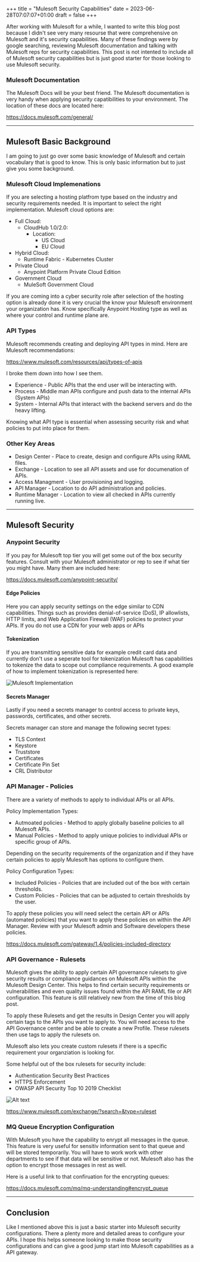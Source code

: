 +++
title = "Mulesoft Security Capabilities"
date = 2023-06-28T07:07:07+01:00
draft = false
+++

After working with Mulesoft for a while, I wanted to write this blog post because I didn't see very many resourse that were comprehensive on Mulesoft and it's security capabilities. Many of these findings were by google searching, reviewing Mulesoft documentation and talking with Mulesoft reps for security capabilities. This post is not intented to include all of Mulesoft security capabilities but is just good starter for those looking to use Mulesoft security.

### Mulesoft Documentation

The Mulesoft Docs will be your best friend. The Mulesoft documentation is very handy when applying security capatibilities to your environment. The location of these docs are located here:

<https://docs.mulesoft.com/general/>

****

## Mulesoft Basic Background

I am going to just go over some basic knowledge of Mulesoft and certain vocabulary that is good to know. This is only basic information but to just give you some background.

### Mulesoft Cloud Implemenations

If you are selecting a hosting platfrom type based on the industry and security requirements needed. It is important to select the right implementation. Mulesoft cloud options are:

- Full Cloud:
  - CloudHub 1.0/2.0:
    - Location:
      - US Cloud
      - EU Cloud
- Hybrid Cloud:
  - Runtime Fabric - Kubernetes Cluster
- Private Cloud
  - Anypoint Platform Private Cloud Edition
- Government Cloud
  - MuleSoft Government Cloud

If you are coming into a cyber security role after selection of the hosting option is already done it is very crucial the know your Mulesoft environment your organization has. Know specifically Anypoint Hosting type as well as where your control and runtime plane are.

### API Types

Mulesoft recommends creating and deploying API types in mind. Here are Mulesoft recommendations:

<https://www.mulesoft.com/resources/api/types-of-apis>

I broke them down into how I see them.

- Experience - Public APIs that the end user will be interacting with.
- Process - Middle man APIs configure and push data to the internal APIs (System APIs)
- System - Internal APIs that interact with the backend servers and do the heavy lifting.

Knowing what API type is essential when assessing security risk and what policies to put into place for them.

### Other Key Areas

- Design Center - Place to create, design and configure APIs using RAML files.
- Exchange - Location to see all API assets and use for documenation of APIs.
- Access Managment - User provisioning and logging.
- API Manager - Location to do API administration and policies.
- Runtime Manager - Location to view all checked in APIs currently running live.

****

## Mulesoft Security

### Anypoint Security

If you pay for Mulesoft top tier you will get some out of the box security features. Consult with your Mulesoft administrator or rep to see if what tier you might have. Many them are included here:

<https://docs.mulesoft.com/anypoint-security/>

#### Edge Policies

Here you can apply security settings on the edge similar to CDN capabilities. Things such as provides denial-of-service (DoS), IP allowlists, HTTP limits, and Web Application Firewall (WAF) policies to protect your APIs. If you do not use a CDN for your web apps or APIs

#### Tokenization

If you are transmitting sensitive data for example credit card data and currently don't use a seperate tool for tokenization Mulesoft has capabilities to tokenize the data to scope out compliance requirements. A good example of how to implement tokenization is represented here:

![Mulesoft Implementation](/images/IMG_0506.jpg)

#### Secrets Manager

Lastly if you need a secrets manager to control access to private keys, passwords, certificates, and other secrets.

Secrets manager can store and manage the following secret types:

- TLS Context
- Keystore
- Truststore
- Certificates
- Certificate Pin Set
- CRL Distributor

### API Manager - Policies

There are a variety of methods to apply to individual APIs or all APIs.

Policy Implementation Types:

- Autmoated policies - Method to apply globally baseline policies to all Mulesoft APIs.
- Manual Policies - Method to apply unique policies to individual APIs or specific group of APIs.

Depending on the security requirements of the organization and if they have certain policies to apply Mulesoft has options to configure them.

Policy Configuration Types:

- Included Policies - Policies that are included out of the box with certain thresholds.
- Custom Policies -  Policies that can be adjusted to certain thresholds by the user.

To apply these policies you will need select the certain API or APIs (automated policies) that you want to apply these policies on within the API Manager. Review with your Mulesoft admin and Software developers these policies.

<https://docs.mulesoft.com/gateway/1.4/policies-included-directory>

### API Governance - Rulesets

Mulesoft gives the ability to apply certain API governance rulesets to give security results or compliance guidances on Mulesoft APIs within the Mulesoft Design Center. This helps to find certain security requirements or vulnerabilities and even quality issues found within the API RAML file or API configuration. This feature is still relatively new from the time of this blog post.

To apply these Rulesets and get the results in Design Center you will apply certain tags to the APIs you want to apply to. You will need access to the API Governance center and be able to create a new Profile. These rulesets then use tags to apply the rulesets on.

Mulesoft also lets you create custom rulesets if there is a specific requirement your organziation is looking for.

Some helpful out of the box rulesets for security include:

- Authentication Security Best Practices
- HTTPS Enforcement
- OWASP API Security Top 10 2019 Checklist

![Alt text](/images/MulesoftRulesets.jpg "a title")

<https://www.mulesoft.com/exchange/?search=&type=ruleset>

### MQ Queue Encryption Configuration

With Mulesoft you have the capability to enrypt all messages in the queue. This feature is very useful for sensitiv information sent to that queue and will be stored temporarily. You will have to work work with other departments to see if that data will be sensitive or not. Mulesoft also has the option to encrypt those messages in rest as well.

Here is a useful link to that confiruation for the encrypting queues:

<https://docs.mulesoft.com/mq/mq-understanding#encrypt_queue>

****

## Conclusion

Like I mentioned above this is just a basic starter into Mulesoft security configurations. There a plenty more and detailed areas to configure your APIs. I hope this helps someone looking to make those security configurations and can give a good jump start into Mulesoft capabilities as a API gateway.
